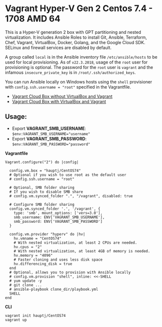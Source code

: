 # Vagrant Hyper-V Gen 2 Centos 7.4 - 1708 AMD 64

This is a Hyper-V generation 2 box with GPT partitioning and nested virtualization. It includes Ansible Roles to install Git, Ansible, Terraform, Chef, Vagrant, VirtualBox, Docker, Golang, and the Google Cloud SDK.
SELinux and firewall services are disabled by default.

A group called `local` is in the Ansible inventory file `/etc/ansible/hosts` to be used for local provisioning. As of `v22.3.2018`, usage of the `root` user for provisioning is optional.
The password for the `root` user is `vagrant` and the infamous `insecure_private_key` is in `/root/.ssh/authorized_keys`.

You can run Ansible locally on Windows hosts using the `shell` provisioner with `config.ssh.username = "root"` specified in the Vagrantfile.

- [Vagrant Cloud Box without VirtualBox and Vagrant](https://app.vagrantup.com/hauptj/boxes/CentOS74)
- [Vagrant Cloud Box with VirtualBox and Vagrant](https://app.vagrantup.com/hauptj/boxes/CentOS74VB)

Usage:
------

- Export **VAGRANT_SMB_USERNAME**: `$env:VAGRANT_SMB_USERNAME="username"`
- Export **VAGRANT_SMB_PASSWORD**: `$env:VAGRANT_SMB_PASSWORD="password"`


**Vagrantfile**

```
Vagrant.configure("2") do |config|

  config.vm.box = "hauptj/CentOS74"
  # Optional if you wish to use root as the default user
  # config.ssh.username = "root"

  # Optional, SMB folder sharing
  # If you wish to disable SMB share
  # config.vm.synced_folder ".", "/vagrant", disabled: true

  # Configure SMB folder sharing
  config.vm.synced_folder '.', '/vagrant', {
    type: 'smb', mount_options: ['vers=3.0'],
    smb_username: ENV['VAGRANT_SMB_USERNAME'],
    smb_password: ENV['VAGRANT_SMB_PASSWORD']
  }

  config.vm.provider "hyperv" do |hv|
    hv.vmname = "CentOS74"
    # With nested virtualization, at least 2 CPUs are needed.
    hv.cpus = "2"
    # With nested virtualization, at least 4GB of memory is needed.
    hv.memory = "4096"
    # Faster cloning and uses less disk space
    hv.differencing_disk = true
  end
  # Optional, allows you to provision with Ansible locally
  # config.vm.provision "shell", inline: <<-SHELL
  # yum update -y
  # git clone ...
  # ansible-playbook clone_dir/playbook.yml
  SHELL
end
```

**CLI**

```
vagrant init hauptj/CentOS74
vagrant up
```

